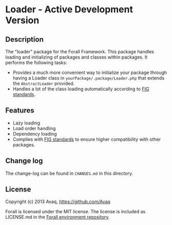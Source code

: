 # Loader - Active Development Version

## Description

The "loader" package for the Forall Framework. This package handles loading and
initializing of packages and classes within packages. It performs the following tasks:

* Provides a much more convenient way to initialize your package through having a Loader
  class in `yourPackage/.package/Loader.php` that extends the `AbstractLoader` provided.
* Handles a lot of the class loading automatically according to
  [FIG standards](https://github.com/php-fig/fig-standards/blob/master/accepted/PSR-0.md).

## Features

* Lazy loading
* Load order handling
* Dependency loading
* Complies with 
  [FIG standards](https://github.com/php-fig/fig-standards/blob/master/accepted/PSR-0.md)
  to ensure higher compatibility with other packages.

## Change log

The change-log can be found in `CHANGES.md` in this directory.

## License

Copyright (c) 2013 Avaq, https://github.com/Avaq

Forall is licensed under the MIT license. The license is included as LICENSE.md in the 
[Forall environment repository](https://github.com/ForallFramework/Forall).
